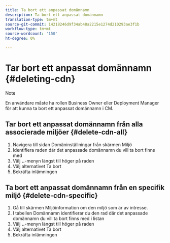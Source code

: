 ```yaml
---
title: Ta bort ett anpassat domännamn
description: Ta bort ett anpassat domännamn
translation-type: tm+mt
source-git-commit: 14218246d9f34ab48a2215e1274d210293ae3f1b
workflow-type: tm+mt
source-wordcount: '150'
ht-degree: 0%

---
```



# Tar bort ett anpassat domännamn {#deleting-cdn}

>[!NOTE]
>En användare måste ha rollen Business Owner eller Deployment Manager för att kunna ta bort ett anpassat domännamn i CM.

## Tar bort ett anpassat domännamn från alla associerade miljöer {#delete-cdn-all}

1. Navigera till sidan Domäninställningar från skärmen Miljö
1. Identifiera raden där det anpassade domännamn du vill ta bort finns med
1. Välj **..**-menyn längst till höger på raden
1. Välj alternativet Ta bort
1. Bekräfta inlämningen


## Ta bort ett anpassat domännamn från en specifik miljö {#delete-cdn-specific}

1. Gå till skärmen Miljöinformation om den miljö som är av intresse.
1. I tabellen Domännamn identifierar du den rad där det anpassade domännamn du vill ta bort finns med i listan
1. Välj **..**-menyn längst till höger på raden
1. Välj alternativet Ta bort
1. Bekräfta inlämningen
